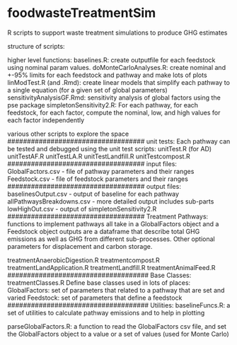 # foodwasteTreatmentSim
R scripts to support waste treatment simulations to produce GHG estimates

structure of scripts:


higher level functions:
baselines.R: create outputfile for each feedstock using nominal param values.
doMonteCarloAnalyses.R: create nominal and +-95% limits for each feedstock and pathway and make lots of plots
linModTest.R (and .Rmd): create linear models that simplify each pathway to a single equation (for a given set of global parameters)
sensitivityAnalysisGF.Rmd: sensitivity analysis of global factors using the pse package
simpletonSensitivity2.R: For each pathway, for each feedstock, for each factor, compute the nominal, low, and high values for each factor independently

various other scripts to explore the space
###################################
unit tests:
Each pathway can be tested and debugged using the unit test scripts:
unitTest.R (for AD)
unitTestAF.R
unitTestLA.R
unitTestLandfill.R
unitTestcompost.R
###################################
input files:
GlobalFactors.csv - file of pathway parameters and their ranges
Feedstock.csv - file of feedstock parameters and their ranges
###################################
output files:
baselinesOutput.csv - output of baseline for each pathway
allPathwaysBreakdowns.csv - more detailed output includes sub-parts
lowHighOut.csv - output of simpletonSensitivity2.R
###################################
Treatment Pathways:  functions to implement pathways
all take in a GlobalFactors object and a Feedstock object
outputs are a dataframe that describe total GHG emissions as well as GHG from different sub-processes. 
Other optional parameters for displacement and carbon storage.

treatmentAnaerobicDigestion.R
treatmentcompost.R
treatmentLandApplication.R
treatmentLandfill.R
treatmentAnimalFeed.R
####################################
Base Classes:
treatmentClasses.R
    Define base classes used in lots of places:
        GlobalFactors: set of parameters that related to a pathway that are set and varied
        Feedstock: set of parameters that define a feedstock
####################################
Utilities:
baselineFuncs.R:
    a set of utilities to calculate pathway emissions and to help in plotting
    
parseGlobalFactors.R:
    a function to read the GlobalFactors csv file, and set the GlobalFactors object to a value or a set of values (used for Monte Carlo)